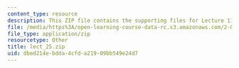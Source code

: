 ```yaml
---
content_type: resource
description: This ZIP file contains the supporting files for Lecture 11.
file: /media/https%3A/open-learning-course-data-rc.s3.amazonaws.com/2-067-advanced-structural-dynamics-and-acoustics-13-811-spring-2004/dbed214ebdda4cfda21909bb549e24d7_lect_25.zip
file_type: application/zip
resourcetype: Other
title: lect_25.zip
uid: dbed214e-bdda-4cfd-a219-09bb549e24d7
---
```

